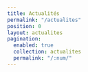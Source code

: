 ```yaml
---
title: Actualités
permalink: "/actualites"
position: 0
layout: actualites
pagination:
  enabled: true
  collection: actualites
  permalink: "/:num/"
---
```


